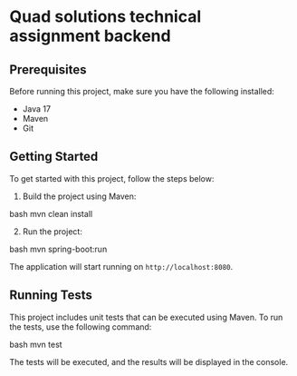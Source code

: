 # Quad solutions technical assignment backend

## Prerequisites

Before running this project, make sure you have the following installed:

- Java 17
- Maven
- Git

## Getting Started

To get started with this project, follow the steps below:

1. Build the project using Maven:

bash
mvn clean install

2. Run the project:

bash
mvn spring-boot:run

The application will start running on `http://localhost:8080`.

## Running Tests

This project includes unit tests that can be executed using Maven. To run the tests, use the following command:

bash
mvn test

The tests will be executed, and the results will be displayed in the console.
